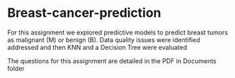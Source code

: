 # Breast-cancer-prediction
For this assignment we explored predictive models to predict breast tumors as malignant (M) or benign (B).
Data quality issues were identified addressed and then KNN and a Decision Tree were evaluated

The questions for this assignment are detailed in the PDF in Documents folder 
